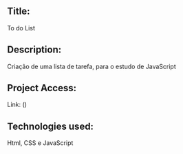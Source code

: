 ## Title:

To do List

## Description:

Criação de uma lista de tarefa, para o estudo de JavaScript

## Project Access:

Link: ()

## Technologies used:

Html, CSS e JavaScript
